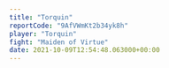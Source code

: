 ```yaml
---
title: "Torquin"
reportCode: "9AfVWmKt2b34yk8h"
player: "Torquin"
fight: "Maiden of Virtue"
date: 2021-10-09T12:54:48.063000+00:00
---
```

